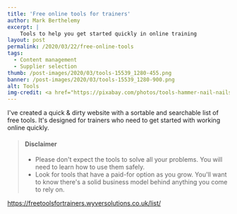 ```yaml
---
title: 'Free online tools for trainers'
author: Mark Berthelemy
excerpt: |
    Tools to help you get started quickly in online training
layout: post
permalink: /2020/03/22/free-online-tools
tags:
  - Content management
  - Supplier selection
thumb: /post-images/2020/03/tools-15539_1280-455.png
banner: /post-images/2020/03/tools-15539_1280-900.png
alt: Tools
img-credit: <a href="https://pixabay.com/photos/tools-hammer-nail-nails-drill-nut-15539/" target="_blank">Pixabay</a>
---
```

I've created a quick &amp; dirty website with a sortable and searchable list of free tools. It's designed for trainers who need to get started with working online quickly.

> #### Disclaimer
>
> - Please don't expect the tools to solve all your problems. You will need to learn how to use them safely.
> - Look for tools that have a paid-for option as you grow. You'll want to know there's a solid business model behind anything you come to rely on.

<a href="https://freetoolsfortrainers.wyversolutions.co.uk/list/" target="_blank">https://freetoolsfortrainers.wyversolutions.co.uk/list/</a>
